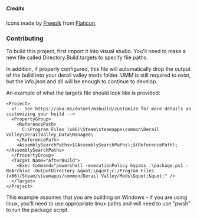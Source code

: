 ##### Credits

Icons made by [Freepik](https://www.freepik.com) from [Flaticon](https://www.flaticon.com/).


### Contributing

To build this project, first import it into visual studio.  You'll need to make a new file called Directory.Build.targets to specify file paths.

In addition, if properly configured, this file will automatically drop the output of the build into your derail valley mods folder.  UMM is still required to exist, but the info.json and dll will be enough to continue to develop.

An example of what the targets file should look like is provided:

```
<Project>
  <!-- See https://aka.ms/dotnet/msbuild/customize for more details on customizing your build -->
  <PropertyGroup>
    <ReferencePath>
      C:\Program Files (x86)\Steam\steamapps\common\Derail Valley\DerailValley_Data\Managed\
    </ReferencePath>
    <AssemblySearchPaths>$(AssemblySearchPaths);$(ReferencePath);</AssemblySearchPaths>
  </PropertyGroup>
  <Target Name="AfterBuild">
    <Exec Command="powershell -executionPolicy bypass .\package.ps1 -NoArchive -OutputDirectory &quot;\&quot;c:/Program Files (x86)/Steam/steamapps/common/Derail Valley/Mods\&quot;&quot;" />
  </Target>
</Project>
```

This example assumes that you are building on Windows - if you are using linux, you'll need to use appropriate linux paths and will need to use "pwsh" to run the package script.